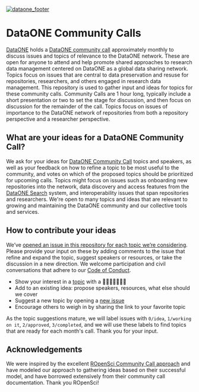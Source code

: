 [![dataone_footer](https://www.dataone.org/sites/all/images/DataONE_LOGO.jpg)](http://dataone.org)

# DataONE Community Calls

[DataONE](https://dataone.org) holds a [DataONE community call](https://dataone.org/community-calls) approximately monthly to discuss issues and topics of relevance to the DataONE network. These are open for anyone to attend and help promote shared approaches to research data management centered on DataONE as a global data sharing network. Topics focus on issues that are central to data preservation and resuse for repositories, researchers, and others engaged in research data management. This repository is used to gather input and ideas for topics for these community calls. Community Calls are 1 hour long, typically include a short presentation or two to set the stage for discussion, and then focus on discussion for the remainder of the call. Topics focus on issues of importance to the DataONE network of repositories from both a repository perspective and a researcher perspective. 

## What are your ideas for a DataONE Community Call? 

We ask for your ideas for [DataONE Community Call](https://dataone.org/community-calls) topics and speakers, as well as your feedback on how to refine a topic to be most useful to the community, and votes on which of the proposed topics should be prioritized for upcoming calls. Topics might focus on issues such as onboarding new repositories into the network, data discovery and access features from the [DataONE Search](https://search.dataone.org) system, and interoperability issues that span repositories and researchers. We're open to many topics and ideas that are relevant to growing and maintaining the DataONE community and our collective tools and services.

## How to contribute your ideas

We’ve [opened an issue in this repository for each topic we’re considering](https://github.com/DataONEorg/community-calls/issues). Please provide your input on these by adding comments to the issue that refine and expand the topic, suggest speakers or resources, or take the discussion in a new direction. We welcome participation and civil conversations that adhere to our [Code of Conduct](https://github.com/DataONEorg/community-calls/blob/master/code-of-conduct.md).

- Show your interest in a [topic](https://github.com/DataONEorg/community-calls/issues) with a 👍🏼🎉🚀👎🏼😕
- Add to an existing idea: propose speakers, resources, what else should we cover
- Suggest a new topic by opening a [new issue](https://github.com/DataONEorg/community-calls/issues/new/choose)
- Encourage others to weigh in by sharing the link to your favorite topic

As the topic suggestions mature, we will label issues with `0/idea`, `1/working on it`, `2/approved`, `3/completed`, and we will use these labels to find topics that are ready for each month's call. Thank you for your input.

## Acknowledgements

We were inspired by the excellent [ROpenSci Community Call approach](https://github.com/ropensci-org/community-calls) and have modeled our approach to gathering ideas based on their successful model, and have borrowed extensively from their community call documentation. Thank you ROpenSci!
